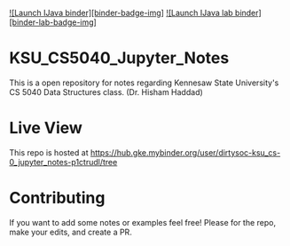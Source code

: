 [![Launch IJava binder][binder-badge-img]](https://mybinder.org/v2/gh/DirtySoc/KSU_CS5040_Jupyter_Notes/master) [![Launch IJava lab binder][binder-lab-badge-img]](https://mybinder.org/v2/gh/DirtySoc/KSU_CS5040_Jupyter_Notes/master?urlpath=lab)

# KSU_CS5040_Jupyter_Notes
This is a open repository for notes regarding Kennesaw State University's CS 5040 Data Structures class. (Dr. Hisham Haddad)

# Live View
This repo is hosted at https://hub.gke.mybinder.org/user/dirtysoc-ksu_cs-0_jupyter_notes-p1ctrudl/tree

# Contributing
If you want to add some notes or examples feel free! Please for the repo, make your edits, and create a PR.
